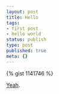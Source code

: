 ```yaml
---
layout: post
title: Hello
tags:
- first post
- hello world
status: publish
type: post
published: true
meta: {}
---
```

{% gist 1141746 %}

[Yeah](http://en.wikipedia.org/wiki/Brainfuck#Hello_World.21).
